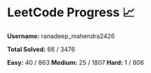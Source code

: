 # LeetCode Progress 📈
**Username:** ranadeep_mahendra2426

**Total Solved:** 66 / 3476

**Easy:** 40 / 863
**Medium:** 25 / 1807
**Hard:** 1 / 806

